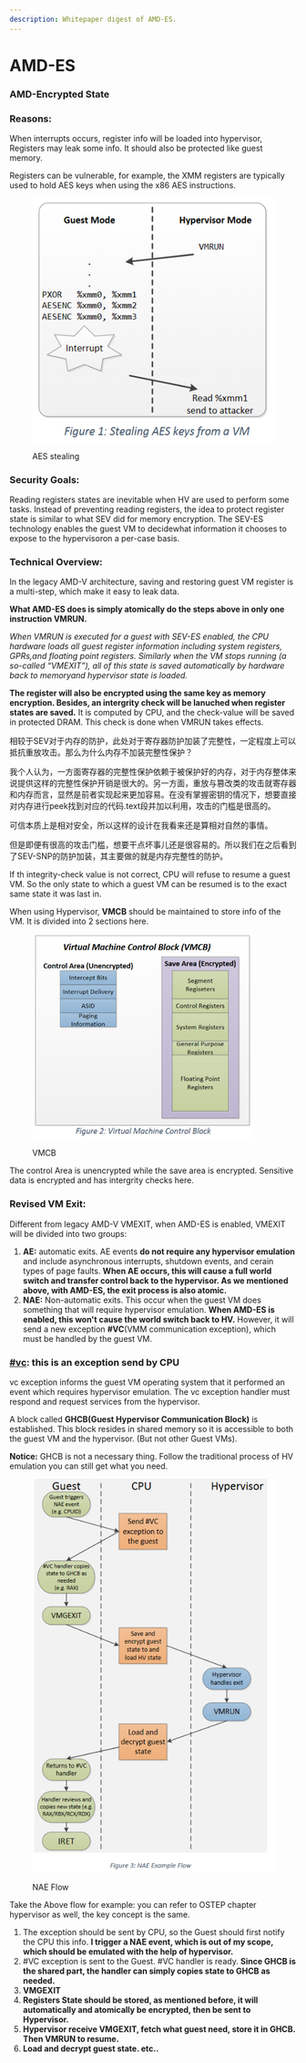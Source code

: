 ```yaml
---
description: Whitepaper digest of AMD-ES.
---
```


# AMD-ES

### **AMD-Encrypted State**

### **Reasons:**

When interrupts occurs, register info will be loaded into hypervisor, Registers may leak some info. It should also be protected like guest memory.

Registers can be vulnerable, for example, the XMM registers are typically used to hold AES keys when using the x86 AES instructions.

<figure><img src="../.gitbook/assets/Screenshot 2023-03-02 093223.png" alt=""><figcaption><p>AES stealing</p></figcaption></figure>

### Security Goals:

Reading registers states are inevitable when HV are used to perform some tasks. Instead of preventing reading registers, the idea to protect register state is similar to what SEV did for memory encryption. The SEV-ES technology enables the guest VM to decidewhat information it chooses to expose to the hypervisoron a per-case basis.

### Technical Overview:

In the legacy AMD-V architecture, saving and restoring guest VM register is a multi-step, which make it easy to leak data.

**What AMD-ES does is simply atomically do the steps above in only one instruction VMRUN.**&#x20;

_When VMRUN is executed for a guest with SEV-ES enabled, the CPU hardware loads all guest register information including system registers, GPRs,and floating point registers. Similarly when the VM stops running (a so-called “VMEXIT”), all of this state is saved automatically by hardware back to memoryand hypervisor state is loaded._

**The register will also be encrypted using the same key as memory encryption. Besides, an intergrity check will be lanuched when register states are saved.** It is computed by CPU, and the check-value will be saved in protected DRAM. This check is done when VMRUN takes effects.

相较于SEV对于内存的防护，此处对于寄存器防护加装了完整性，一定程度上可以抵抗重放攻击。那么为什么内存不加装完整性保护？

我个人认为，一方面寄存器的完整性保护依赖于被保护好的内存，对于内存整体来说提供这样的完整性保护开销是很大的。另一方面，重放与篡改类的攻击就寄存器和内存而言，显然是前者实现起来更加容易。在没有掌握密钥的情况下，想要直接对内存进行peek找到对应的代码.text段并加以利用，攻击的门槛是很高的。

可信本质上是相对安全，所以这样的设计在我看来还是算相对自然的事情。

但是即便有很高的攻击门槛，想要干点坏事儿还是很容易的。所以我们在之后看到了SEV-SNP的防护加装，其主要做的就是内存完整性的防护。

If th integrity-check value is not correct, CPU will refuse to resume a guest VM. So the only state to which a guest VM can be resumed is to the exact same state it was last in.

When using Hypervisor, **VMCB** should be maintained to store info of the VM. It is divided into 2 sections here.

<figure><img src="../.gitbook/assets/Screenshot 2023-03-02 141000 (1).png" alt=""><figcaption><p>VMCB</p></figcaption></figure>

The control Area is unencrypted while the save area is encrypted. Sensitive data is encrypted and has intergrity checks here.

### Revised VM Exit:

Different from legacy AMD-V VMEXIT, when AMD-ES is enabled, VMEXIT will be divided into two groups:&#x20;

1. **AE:** automatic exits. AE events **do not require any hypervisor emulation** and include asynchronous interrupts, shutdown events, and cerain types of page faults. **When AE occurs, this will cause a full world switch and transfer control back to the hypervisor. As we mentioned above, with AMD-ES, the exit process is also atomic.**
2. **NAE:** Non-automatic exits. This occur when the guest VM does something that will require hypervisor emulation. **When AMD-ES is enabled, this won't cause the world switch back to HV.** However, it will send a new exception **#VC**(VMM communication exception), which must be handled by the guest VM.

### [#vc](amd-es.md#vc "mention"): this is an exception send by CPU

vc exception informs the guest VM operating system that it performed an event which requires hypervisor emulation. The vc exception handler must respond and request services from the hypervisor.

A block called **GHCB(Guest Hypervisor Communication Block)** is established. This block resides in shared memory so it is accessible to both the guest VM and the hypervisor. (But not other Guest VMs).

**Notice:** GHCB is not a necessary thing. Follow the traditional process of HV emulation you can still get what you need.

<figure><img src="../.gitbook/assets/Screenshot 2023-03-02 153604.png" alt=""><figcaption><p>NAE Flow</p></figcaption></figure>

Take the Above flow for example: you can refer to OSTEP chapter hypervisor as well, the key concept is the same.

1. The exception should be sent by CPU, so the Guest should first notify the CPU this info. **I trigger a NAE event, which is out of my scope, which should be emulated with the help of hypervisor.**
2. \#VC exception is sent to the Guest. #VC handler is ready. **Since GHCB is the shared part, the handler can simply copies state to GHCB as needed.**
3. **VMGEXIT**
4. **Registers State should be stored, as mentioned before, it will automatically and atomically be encrypted, then be sent to Hypervisor.**
5. **Hypervisor receive VMGEXIT, fetch what guest need, store it in GHCB. Then VMRUN to resume.**
6. **Load and decrypt guest state. etc..**

